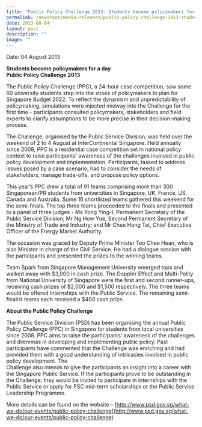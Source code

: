 ```yaml
---
title: "Public Policy Challenge 2013: Students become policymakers for a day"
permalink: /newsroom/media-releases/public-policy-challenge-2013-students-become-policymakers-for-a-day/
date: 2013-08-04
layout: post
description: ""
image: ""
---
```

Date: 04 August 2013

**Students become policymakers for a day  
Public Policy Challenge 2013**

  
The Public Policy Challenge (PPC), a 24-hour case competition, saw some 60 university students step into the shoes of policymakers to plan for Singapore Budget 2022. To reflect the dynamism and unpredictability of policymaking, simulations were injected midway into the Challenge for the first time - participants consulted policymakers, stakeholders and field experts to clarify assumptions to be more precise in their decision-making process. 

The Challenge, organised by the Public Service Division, was held over the weekend of 2 to 4 August at InterContinental Singapore. Held annually since 2008, PPC is a residential case competition set in national policy context to raise participants’ awareness of the challenges involved in public policy development and implementation. Participants, tasked to address issues posed by a case scenario, had to consider the needs of stakeholders, manage trade-offs, and propose policy options. 

This year’s PPC drew a total of 91 teams comprising more than 300 Singaporean/PR students from universities in Singapore, UK, France, US, Canada and Australia. Some 16 shortlisted teams gathered this weekend for the semi-finals. The top three teams proceeded to the finals and presented to a panel of three judges - Ms Yong Ying-I, Permanent Secretary of the Public Service Division; Mr Ng How Yue, Second Permanent Secretary of the Ministry of Trade and Industry; and Mr Chee Hong Tat, Chief Executive Officer of the Energy Market Authority.

The occasion was graced by Deputy Prime Minister Teo Chee Hean, who is also Minister in charge of the Civil Service. He had a dialogue session with the participants and presented the prizes to the winning teams. 

Team Spark from Singapore Management University emerged tops and walked away with $3,000 in cash prize. The Doppler Effect and Multi-Polity from National University of Singapore were the first and second runner-ups, receiving cash prizes of $2,000 and $1,500 respectively. The three teams would be offered internships with the Public Service. The remaining semi-finalist teams each received a $400 cash prize. 

**About the Public Policy Challenge**

The Public Service Division (PSD) has been organising the annual Public Policy Challenge (PPC) in Singapore for students from local universities since 2008. PPC aims to raise the participants’ awareness of the challenges and dilemmas in developing and implementing public policy. Past participants have commented that the Challenge was enriching and had provided them with a good understanding of intricacies involved in public policy development. The  
Challenge also intends to give the participants an insight into a career with the Singapore Public Service. If the participants prove to be outstanding in the Challenge, they would be invited to participate in internships with the Public Service or apply for PSC mid-term scholarships or the Public Service Leadership Programme.

More details can be found on the website – [http://www.psd.gov.sg/what-we-do/our-events/public-policy-challenge](http://www.psd.gov.sg/what-we-do/our-events/public-policy-challenge)